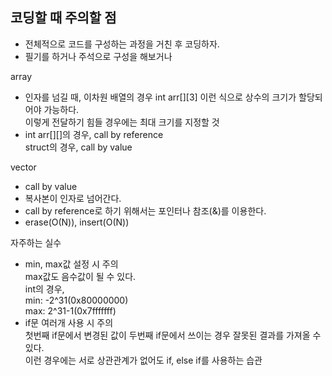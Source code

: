 ## 코딩할 때 주의할 점  

- 전체적으로 코드를 구성하는 과정을 거친 후 코딩하자.  
- 필기를 하거나 주석으로 구성을 해보거나  

array  
- 인자를 넘길 때, 이차원 배열의 경우 int arr[][3] 이런 식으로 상수의 크기가 할당되어야 가능하다.  
  이렇게 전달하기 힘들 경우에는 최대 크기를 지정할 것  
- int arr[][]의 경우, call by reference  
  struct의 경우, call by value   

vector  
- call by value   
- 복사본이 인자로 넘어간다.  
- call by reference로 하기 위해서는 포인터나 참조(&)를 이용한다.  
- erase(O(N)), insert(O(N))  


자주하는 실수    
- min, max값 설정 시 주의  
  max값도 음수값이 될 수 있다.  
  int의 경우,   
  min: -2^31(0x80000000)    
  max: 2^31-1(0x7fffffff)  
- if문 여러개 사용 시 주의  
  첫번째 if문에서 변경된 값이 두번째 if문에서 쓰이는 경우 잘못된 결과를 가져올 수 있다.  
  이런 경우에는 서로 상관관계가 없어도 if, else if를 사용하는 습관  


